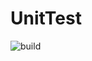 # UnitTest
![build](https://ci.appvoyer.com/api/projects/status/github/Shuusui/unittest?branch={master}&svg=true)
